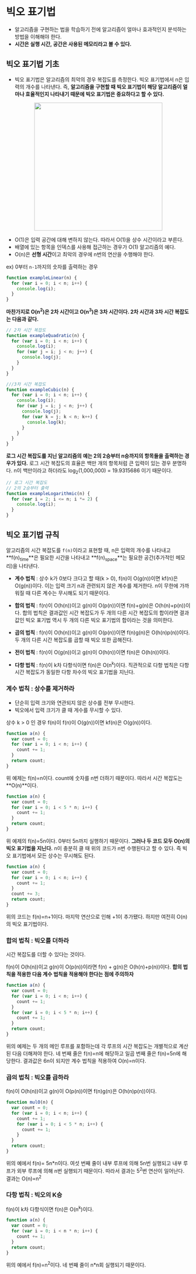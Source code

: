 # 빅오 표기법

- 알고리즘을 구현하는 법을 학습하기 전에 알고리즘이 얼마나 효과적인지 분석하는 방법을 이해해야 한다.
- **시간은 실행 시간, 공간은 사용된 메모리라고 볼 수 있다.**



## 빅오 표기법 기초

- 빅오 표기법은 알고리즘의 최악의 경우 복잡도를 측정한다. 빅오 표기법에서 n은 입력의 개수를 나타낸다. 즉, **알고리즘을 구현할 때 빅오 표기법이 해당 알고리즘이 얼마나 효율적인지 나타내기 때문에 빅오 표기법은 중요하다고 할 수 있다.**

<p align="center"><img src="https://miro.medium.com/max/1590/1*yiyfZodqXNwMouC0-B0Wlg.png" width="350px"/></p>



- O(1)은 입력 공간에 대해 변하지 않는다. 따라서 O(1)을 상수 시간이라고 부른다. 
- 배열에 있는 항목을 인덱스를 사용해 접근하는 경우가 O(1) 알고리즘의 예다.
- O(n)은 **선형 시간**이고  최악의 경우에 n번의 연산을 수행해야 한다.



ex) 0부터 `n-1`까지의 숫자를 출력하는 경우

```javascript
function exampleLinear(n) {
  for (var i = 0; i < n; i++) {
    console.log(i);
  }
}
```

**마찬가지로 O(n<sup>2</sup>)은 2차 시간이고 O(n<sup>3</sup>)은 3차 시간이다. 2차 시간과 3차 시간 복잡도는 다음과 같다.**

```javascript
// 2차 시간 복잡도
function exampleQuadratic(n) {
  for (var i = 0; i < n; i++) {
    console.log(i);
    for (var j = i; j < n; j++) {
      console.log(j);
    }
  }
}
```

```javascript
///3차 시간 복잡도
function exampleCubic(n) {
  for (var i = 0; i < n; i++) {
    console.log(i);
    for (var j = i; j < n; j++) {
      console.log(j);
      for (var k = j; k < n; k++) {
        console.log(k);
      }
    }
  }
}
```

**로그 시간 복잡도를 지닌 알고리즘의 예는 2의 2승부터 n승까지의 항목들을 출력하는 경우가 있다.** 로그 시간 복잡도의 효율은 백만 개의 항목처럼 큰 입력이 있는 경우 분명하다. n이 백만이라고 하더라도 log<sub>2</sub>(1,000,000) = 19.9315686 이기 때문이다.

```javascript
// 로그 시간 복잡도
// 2의 2승부터 출력
function exampleLogarithmic(n) {
  for (var i = 2; i <= n; i *= 2) {
    console.log(i);
  }
}
```



## 빅오 표기법 규칙

알고리즘의 시간 복잡도를 `f(n)`이라고 표현할 때, n은 입력의 개수를 나타내고 **f(n)<sub>time</sub>**은 필요한 시간을 나타내고 **f(n)<sub>space</sub>**는 필요한 공간(추가적인 메모리)을 나타낸다.

- **계수 법칙** : 상수 k가 0보다 크다고 할 때(k > 0), f(n)이 O(g(n))이면 kf(n)은 O(g(n))이다. 이는 입력 크기 n과 관련되지 않은 계수를 제거한다. n이 무한에 가까워질 때 다른 계수는 무시해도 되기 때문이다.

- **합의 법칙** : f(n)이 O(h(n))이고 g(n)이 O(p(n))이면 f(n)+g(n)은 O(h(n)+p(n))이다. 합의 법칙은 결과값인 시간 복잡도가 두 개의 다른 시간 복잡도의 합이라면 결과값인 빅오 표기법 역시 두 개의 다른 빅오 표기법의 합이라는 것을 의미한다.
- **곱의 법칙** : f(n)이 O(h(n))이고 g(n)이 O(p(n))이면 f(n)g(n)은 O(h(n)p(n))이다. 두 개의 다른 시간 복잡도를 곱할 때 빅오 또한 곱해진다.
- **전이 법칙** : f(n)이 O(g(n))이고 g(n)이 O(h(n))이면 f(n)은 O(h(n))이다.
- **다항 법칙** : f(n)이 k차 다항식이면 f(n)은 O(n<sup>k</sup>)이다. 직관적으로 다항 법칙은 다항 시간 복잡도가 동일한 다항 차수의 빅오 표기법을 지닌다.



### 계수 법칙 : 상수를 제거하라

- 단순히 입력 크기와 연관되지 않은 상수를 전부 무시한다.
- 빅오에서 입력 크기가 클 때 게수를 무시할 수 있다.

상수 k > 0 인 경우 f(n)이 f(n)이 O(g(n))이면 kf(n)은 O(g(n))이다.

```javascript
function a(n) {
  var count = 0;
  for (var i = 0; i < n; i++) {
    count += 1;
  }
  return count;
}
```

위 예제는 f(n)=n이다. count에 숫자를 n번 더하기 때문이다. 따라서 시간 복잡도는 **O(n)**이다.

```javascript
function a(n) {
  var count = 0;
  for (var i = 0; i < 5 * n; i++) {
    count += 1;
  }
  return count;
}
```

위 예제의 f(n)=5n이다. 0부터 5n까지 실행하기 때문이다. **그러나 두 코드 모두 O(n)의 빅오 표기법을 지닌다.** n이 충분히 클 때 위의 코드가 n번 수행된다고 할 수 있다. 즉 빅오 표기법에서 모든 상수는 무시해도 된다.

```javascript
function a(n) {
  var count = 0;
  for (var i = 0; i < n; i++) {
    count += 1;
  }
  count += 3;
  return count;
}
```

위의 코드는 f(n)=n+1이다. 마지막 연산으로 인해 +1이 추가됐다. 하지만 여전히 O(n)의 빅오 표기법이다.



### 합의 법칙 : 빅오를 더하라

시간 복잡도를 더할 수 있다는 것이다.

f(n)이 O(h(n))이고 g(n)이 O(p(n))이라면 f(n) + g(n)은 O(h(n)+p(n))이다. **합의 법칙을 적용한 다음 계수 법칙을 적용해야 한다는 점에 주의하자**

```javascript
function a(n) {
  var count = 0;
  for (var i = 0; i < n; i++) {
    count += 1;
  }
  for (var i = 0; i < 5 * n; i++) {
    count += 1;
  }
  return count;
}
```

위의 예제는 두 개의 메인 루프를 포함하는데 각 루프의 시간 복잡도는 개별적으로 계산된 다음 더해져야 한다. 네 번째 줄은 f(n)=n에 해당하고 일곱 번째 줄은 f(n)=5n에 해당한다. 결과값은 6n이 되지만 계수 법칙을 적용하여 O(n)=n이다.



### 곱의 법칙 : 빅오를 곱하라

f(n)이 O(h(n))이고 g(n)이 O(p(n))이면 f(n)g(n)은 O(h(n)p(n))이다.

```javascript
function mulO(n) {
  var count = 0;
  for (var i = 0; i < n; i++) {
    count += 1;
    for (var i = 0; i < 5 * n; i++) {
      count += 1;
    }
  }
  return count;
}
```

위의 예에서 f(n)= 5n*n이다. 여섯 번째 줄이 내부 루프에 의해 5n번 실행되고 내부 루프가 외부 루프에 의해 n번 실행되기 때문이다. 따라서 결과는 5<sup>2</sup>번 연산이 일어난다. 결과는 O(n)=n<sup>2</sup>



### 다항 법칙 : 빅오의 K승

f(n)이 k차 다항식이면 f(n)은 O(n<sup>k</sup>)이다.

```javascript
function a(n) {
  var count = 0;
  for (var i = 0; i < n * n; i++) {
    count += 1;
  }
  return count;
}
```

위의 예에서 f(n)=n<sup>2</sup>이다. 네 번째 줄이 n*n회 실행되기 때문이다.